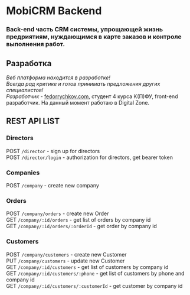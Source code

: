 # MobiCRM Backend
### Back-end часть CRM системы, упрощающей жизнь предриятиям, нуждающимся в карте заказов и контроле выполнения работ.
## Разработка
*Веб платформа находится в разработке!* <br>
*Всегда рад критике и готов принимать предложения других специалистов!* <br>
*Разработчик* - [fedorrychkov.com](fedorrychkov.com), студент 4 курса К(П)ФУ, front-end разработчик. На данный момент работаю в Digital Zone.
## REST API LIST
### Directors
POST `/director` - sign up for directors <br/>
POST `/director/login` - authorization for directors, get bearer token <br/>
### Companies
POST `/company` - create new company <br/>
### Orders
POST `/company/orders` - create new Order <br/>
GET `/company/:id/orders` - get list of orders by company id <br/>
GET `/company/:id/orders/:orderId` - get order by company id <br/>
### Customers
POST `/company/customers` - create new Customer <br/>
PUT `/company/customers` - update new Customer <br/>
GET `/company/:id/customers` - get list of customers by company id <br/>
GET `/company/:id/customers/:phone` - get list of customers by phone and company id <br/>
GET `/company/:id/customers/:customerId` - get customer by company id <br/>